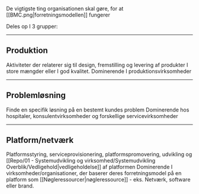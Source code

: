 De vigtigste ting organisationen skal gøre, for at [[BMC.png|forretningsmodellen]] fungerer

Deles op I 3 grupper:

---

## Produktion
Aktiviteter der relaterer sig til design, fremstilling og levering af produkter I store mængder eller I god kvalitet.
Dominerende I produktionsvirksomheder

---

## Problemløsning
Finde en specifik løsning på en bestemt kundes problem
Dominerende hos hospitaler, konsulentvirksomheder og forskellige servicevirksomheder

---

## Platform/netværk
Platformsstyring, serviceprovisionering, platformspromovering, udvikling og [[Repo/01 - Systemudvikling og virksomhed/Systemudvikling Overblik/Vedligehold|vedligeholdelse]] af platformen
Dominerende I virksomheder/organisationer, der baserer deres forretningsmodel på en platform som [[Nøgleressourcer|nøgleressource]] - eks. Netværk, software eller brand.